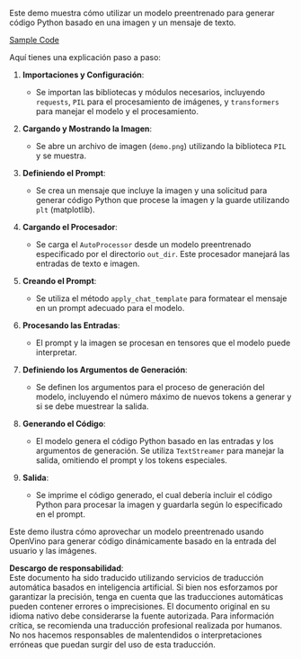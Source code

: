 Este demo muestra cómo utilizar un modelo preentrenado para generar código Python basado en una imagen y un mensaje de texto.

[Sample Code](../../../../../../code/06.E2E/E2E_OpenVino_Phi3-vision.ipynb)

Aquí tienes una explicación paso a paso:

1. **Importaciones y Configuración**:
   - Se importan las bibliotecas y módulos necesarios, incluyendo `requests`, `PIL` para el procesamiento de imágenes, y `transformers` para manejar el modelo y el procesamiento.

2. **Cargando y Mostrando la Imagen**:
   - Se abre un archivo de imagen (`demo.png`) utilizando la biblioteca `PIL` y se muestra.

3. **Definiendo el Prompt**:
   - Se crea un mensaje que incluye la imagen y una solicitud para generar código Python que procese la imagen y la guarde utilizando `plt` (matplotlib).

4. **Cargando el Procesador**:
   - Se carga el `AutoProcessor` desde un modelo preentrenado especificado por el directorio `out_dir`. Este procesador manejará las entradas de texto e imagen.

5. **Creando el Prompt**:
   - Se utiliza el método `apply_chat_template` para formatear el mensaje en un prompt adecuado para el modelo.

6. **Procesando las Entradas**:
   - El prompt y la imagen se procesan en tensores que el modelo puede interpretar.

7. **Definiendo los Argumentos de Generación**:
   - Se definen los argumentos para el proceso de generación del modelo, incluyendo el número máximo de nuevos tokens a generar y si se debe muestrear la salida.

8. **Generando el Código**:
   - El modelo genera el código Python basado en las entradas y los argumentos de generación. Se utiliza `TextStreamer` para manejar la salida, omitiendo el prompt y los tokens especiales.

9. **Salida**:
   - Se imprime el código generado, el cual debería incluir el código Python para procesar la imagen y guardarla según lo especificado en el prompt.

Este demo ilustra cómo aprovechar un modelo preentrenado usando OpenVino para generar código dinámicamente basado en la entrada del usuario y las imágenes.

**Descargo de responsabilidad**:  
Este documento ha sido traducido utilizando servicios de traducción automática basados en inteligencia artificial. Si bien nos esforzamos por garantizar la precisión, tenga en cuenta que las traducciones automáticas pueden contener errores o imprecisiones. El documento original en su idioma nativo debe considerarse la fuente autorizada. Para información crítica, se recomienda una traducción profesional realizada por humanos. No nos hacemos responsables de malentendidos o interpretaciones erróneas que puedan surgir del uso de esta traducción.